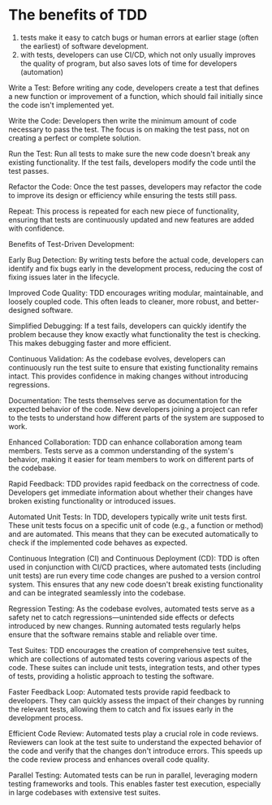 # The benefits of TDD

1. tests make it easy to catch bugs or human errors at earlier stage (often the earliest) of software development.
1. with tests, developers can use CI/CD, which not only usually improves the quality of program, but also saves lots of time for developers (automation)



Write a Test: Before writing any code, developers create a test that defines a new function or improvement of a function, which should fail initially since the code isn't implemented yet.

Write the Code: Developers then write the minimum amount of code necessary to pass the test. The focus is on making the test pass, not on creating a perfect or complete solution.

Run the Test: Run all tests to make sure the new code doesn't break any existing functionality. If the test fails, developers modify the code until the test passes.

Refactor the Code: Once the test passes, developers may refactor the code to improve its design or efficiency while ensuring the tests still pass.

Repeat: This process is repeated for each new piece of functionality, ensuring that tests are continuously updated and new features are added with confidence.

Benefits of Test-Driven Development:

Early Bug Detection: By writing tests before the actual code, developers can identify and fix bugs early in the development process, reducing the cost of fixing issues later in the lifecycle.

Improved Code Quality: TDD encourages writing modular, maintainable, and loosely coupled code. This often leads to cleaner, more robust, and better-designed software.

Simplified Debugging: If a test fails, developers can quickly identify the problem because they know exactly what functionality the test is checking. This makes debugging faster and more efficient.

Continuous Validation: As the codebase evolves, developers can continuously run the test suite to ensure that existing functionality remains intact. This provides confidence in making changes without introducing regressions.

Documentation: The tests themselves serve as documentation for the expected behavior of the code. New developers joining a project can refer to the tests to understand how different parts of the system are supposed to work.

Enhanced Collaboration: TDD can enhance collaboration among team members. Tests serve as a common understanding of the system's behavior, making it easier for team members to work on different parts of the codebase.

Rapid Feedback: TDD provides rapid feedback on the correctness of code. Developers get immediate information about whether their changes have broken existing functionality or introduced issues.

Automated Unit Tests: In TDD, developers typically write unit tests first. These unit tests focus on a specific unit of code (e.g., a function or method) and are automated. This means that they can be executed automatically to check if the implemented code behaves as expected.

Continuous Integration (CI) and Continuous Deployment (CD): TDD is often used in conjunction with CI/CD practices, where automated tests (including unit tests) are run every time code changes are pushed to a version control system. This ensures that any new code doesn't break existing functionality and can be integrated seamlessly into the codebase.

Regression Testing: As the codebase evolves, automated tests serve as a safety net to catch regressions—unintended side effects or defects introduced by new changes. Running automated tests regularly helps ensure that the software remains stable and reliable over time.

Test Suites: TDD encourages the creation of comprehensive test suites, which are collections of automated tests covering various aspects of the code. These suites can include unit tests, integration tests, and other types of tests, providing a holistic approach to testing the software.

Faster Feedback Loop: Automated tests provide rapid feedback to developers. They can quickly assess the impact of their changes by running the relevant tests, allowing them to catch and fix issues early in the development process.

Efficient Code Review: Automated tests play a crucial role in code reviews. Reviewers can look at the test suite to understand the expected behavior of the code and verify that the changes don't introduce errors. This speeds up the code review process and enhances overall code quality.

Parallel Testing: Automated tests can be run in parallel, leveraging modern testing frameworks and tools. This enables faster test execution, especially in large codebases with extensive test suites.
